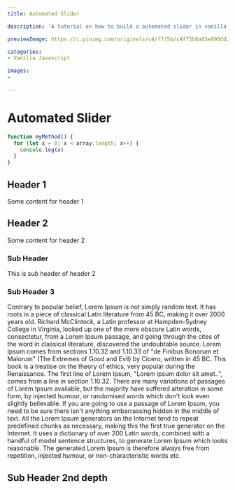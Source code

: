 ```yaml
---
title: Automated Slider

description: 'A tutorial on how to build a automated slider in vanilla JS'

previewImage: https://i.pinimg.com/originals/c4/f7/5b/c4f75b8a03e890dd24623a20ccab83d7.jpg

categories:
- Vanilla Javascript

images:
-

---
```


# Automated Slider

```javascript
function myMethod() {
  for (let x = 0; x < array.length; x++) {
    console.log(x)
  }
}
```

## Header 1

Some content for header 1


## Header 2

Some content for header 2

### Sub Header

This is sub header of header 2


### Sub Header 3

Contrary to popular belief, Lorem Ipsum is not simply random text. It has roots in a piece of classical Latin literature from 45 BC, making it over 2000 years old. Richard McClintock, a Latin professor at Hampden-Sydney College in Virginia, looked up one of the more obscure Latin words, consectetur, from a Lorem Ipsum passage, and going through the cites of the word in classical literature, discovered the undoubtable source. Lorem Ipsum comes from sections 1.10.32 and 1.10.33 of "de Finibus Bonorum et Malorum" (The Extremes of Good and Evil) by Cicero, written in 45 BC. This book is a treatise on the theory of ethics, very popular during the Renaissance. The first line of Lorem Ipsum, "Lorem ipsum dolor sit amet..", comes from a line in section 1.10.32.
There are many variations of passages of Lorem Ipsum available, but the majority have suffered alteration in some form, by injected humour, or randomised words which don't look even slightly believable. If you are going to use a passage of Lorem Ipsum, you need to be sure there isn't anything embarrassing hidden in the middle of text. All the Lorem Ipsum generators on the Internet tend to repeat predefined chunks as necessary, making this the first true generator on the Internet. It uses a dictionary of over 200 Latin words, combined with a handful of model sentence structures, to generate Lorem Ipsum which looks reasonable. The generated Lorem Ipsum is therefore always free from repetition, injected humour, or non-characteristic words etc.

## Sub Header 2nd depth
